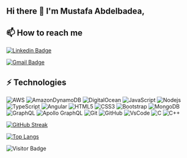 ## Hi there 👋 I'm Mustafa Abdelbadea,

## 📫 How to reach me

[![Linkedin Badge](https://img.shields.io/badge/-mustafaabdelbadea-blue?style=flat-square&logo=Linkedin&logoColor=white&link=https://www.linkedin.com/in/mustafaabdelbadea/)](https://www.linkedin.com/in/mustafa-abdelbadea/)
  
[![Gmail Badge](https://img.shields.io/badge/-mustafa.abdelbadea@gmail.com-c14438?style=flat-square&logo=Gmail&logoColor=white&link=mailto:mustafa.abdelbadea@gmail.com)](mailto:mustafa.abdelbadea@gmail.com)
 
## ⚡ Technologies

![AWS](https://img.shields.io/badge/AWS-%23FF9900.svg?style=for-the-badge&logo=amazon-aws&logoColor=white)
![AmazonDynamoDB](https://img.shields.io/badge/Amazon%20DynamoDB-4053D6?style=for-the-badge&logo=Amazon%20DynamoDB&logoColor=white)
![DigitalOcean](https://img.shields.io/badge/DigitalOcean-%230167ff.svg?style=for-the-badge&logo=digitalOcean&logoColor=white)
![JavaScript](https://img.shields.io/badge/-JavaScript-black?style=flat-square&logo=javascript)
![Nodejs](https://img.shields.io/badge/-Nodejs-black?style=flat-square&logo=Node.js)
![TypeScript](https://img.shields.io/badge/-TypeScript-007ACC?style=flat-square&logo=typescript)
![Angular](https://img.shields.io/badge/Angular-DD0031?style=flat-square&logo=angular&logoColor=white)
![HTML5](https://img.shields.io/badge/-HTML5-E34F26?style=flat-square&logo=html5&logoColor=white)
![CSS3](https://img.shields.io/badge/-CSS3-1572B6?style=flat-square&logo=css3)
![Bootstrap](https://img.shields.io/badge/-Bootstrap-563D7C?style=flat-square&logo=bootstrap)
![MongoDB](https://img.shields.io/badge/-MongoDB-black?style=flat-square&logo=mongodb)
![GraphQL](https://img.shields.io/badge/-GraphQL-E10098?style=flat-square&logo=graphql)
![Apollo GraphQL](https://img.shields.io/badge/-Apollo%20GraphQL-311C87?style=flat-square&logo=apollo-graphql)
![Git](https://img.shields.io/badge/-Git-black?style=flat-square&logo=git)
![GitHub](https://img.shields.io/badge/-GitHub-181717?style=flat-square&logo=github)
![VsCode](https://img.shields.io/badge/Visual_Studio_Code-0078D4?style=flat-square&logo=visual%20studio%20code&logoColor=white)
![C](https://img.shields.io/badge/c-%2300599C.svg?style=for-the-badge&logo=c&logoColor=white)
![C++](https://img.shields.io/badge/c++-%2300599C.svg?style=for-the-badge&logo=c%2B%2B&logoColor=white)


[![GitHub Streak](http://github-readme-streak-stats.herokuapp.com?user=mustafaabdelbadea&theme=dracula&date_format=M%20j%5B%2C%20Y%5D)](https://git.io/streak-stats)

[![Top Langs](https://github-readme-stats.vercel.app/api/top-langs/?username=mustafaabdelbadea&layout=compact)](https://github.com/anuraghazra/github-readme-stats)

![Visitor Badge](https://visitor-badge.laobi.icu/badge?page_id=mustaafaabdelbadea)


<!--
**mustafaabdelbadea/mustafaabdelbadea** is a ✨ _special_ ✨ repository because its `README.md` (this file) appears on your GitHub profile.

Here are some ideas to get you started:

- 👯 I’m looking to collaborate on ...
- 🤔 I’m looking for help with ...
- 💬 Ask me about ...
- 
- 😄 Pronouns: ...
- ⚡ Fun fact: ...
-->
